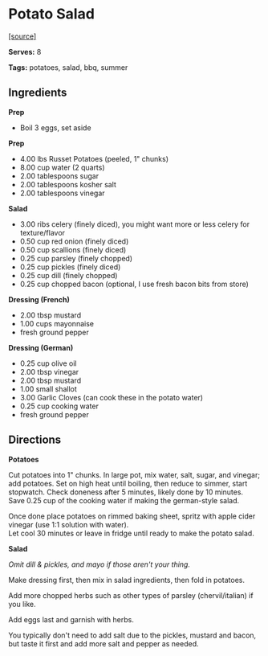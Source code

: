 # Potato Salad

[[source]](#)

**Serves:** 8

**Tags:** potatoes, salad, bbq, summer

## Ingredients

**Prep**
* Boil 3 eggs, set aside

**Prep** 
* 4.00 lbs Russet Potatoes (peeled, 1" chunks)
* 8.00 cup water (2 quarts)
* 2.00 tablespoons sugar
* 2.00 tablespoons kosher salt
* 2.00 tablespoons vinegar

**Salad**
* 3.00 ribs celery (finely diced), you might want more or less celery for texture/flavor
* 0.50 cup red onion (finely diced)
* 0.50 cup scallions (finely diced)
* 0.25 cup parsley (finely chopped)
* 0.25 cup pickles (finely diced)
* 0.25 cup dill (finely chopped)
* 0.25 cup chopped bacon (optional, I use fresh bacon bits from store)

**Dressing (French)**
* 2.00 tbsp mustard
* 1.00 cups mayonnaise 
* fresh ground pepper 

**Dressing (German)**
* 0.25 cup olive oil
* 2.00 tbsp vinegar 
* 2.00 tbsp mustard
* 1.00 small shallot
* 3.00 Garlic Cloves (can cook these in the potato water)
* 0.25 cup cooking water
* fresh ground pepper

## Directions

**Potatoes** 

Cut potatoes into 1" chunks.
In large pot, mix water, salt, sugar, and vinegar; add potatoes. 
Set on high heat until boiling, then reduce to simmer, start stopwatch. 
Check doneness after 5 minutes, likely done by 10 minutes. 
Save 0.25 cup of the cooking water if making the german-style salad.

Once done place potatoes on rimmed baking sheet, spritz with apple cider vinegar (use 1:1 solution with water).  
Let cool 30 minutes or leave in fridge until ready to make the potato salad.

**Salad**

*Omit dill & pickles, and mayo if those aren't your thing.*

Make dressing first, then mix in salad ingredients, then fold in potatoes.  

Add more chopped herbs such as other types of parsley (chervil/italian) if you like. 

Add eggs last and garnish with herbs.  

You typically don't need to add salt due to the pickles, mustard and bacon, but taste it first and add more salt and pepper as needed.



